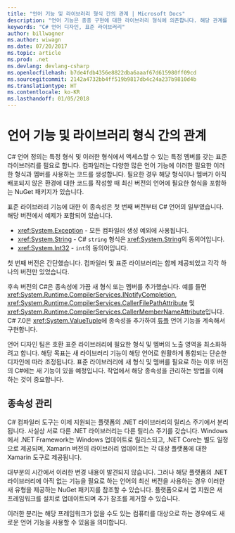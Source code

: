 ```yaml
---
title: "언어 기능 및 라이브러리 형식 간의 관계 | Microsoft Docs"
description: "언어 기능은 종종 구현에 대한 라이브러리 형식에 의존합니다. 해당 관계를 이해합니다."
keywords: "C# 언어 디자인, 표준 라이브러리"
author: billwagner
ms.author: wiwagn
ms.date: 07/20/2017
ms.topic: article
ms.prod: .net
ms.devlang: devlang-csharp
ms.openlocfilehash: b7de4fdb4356e8822dba6aaaf67d615980ff09cd
ms.sourcegitcommit: 2142a4732bb4ff519b9817db4c24a237b9810d4b
ms.translationtype: HT
ms.contentlocale: ko-KR
ms.lasthandoff: 01/05/2018
---
```

# <a name="relationships-between-language-features-and-library-types"></a>언어 기능 및 라이브러리 형식 간의 관계

C# 언어 정의는 특정 형식 및 이러한 형식에서 액세스할 수 있는 특정 멤버를 갖는 표준 라이브러리를 필요로 합니다. 컴파일러는 다양한 많은 언어 기능에 이러한 필요한 이러한 형식과 멤버를 사용하는 코드를 생성합니다. 필요한 경우 해당 형식이나 멤버가 아직 배포되지 않은 환경에 대한 코드를 작성할 때 최신 버전의 언어에 필요한 형식을 포함하는 NuGet 패키지가 있습니다.

표준 라이브러리 기능에 대한 이 종속성은 첫 번째 버전부터 C# 언어의 일부였습니다. 해당 버전에서 예제가 포함되어 있습니다.

* <xref:System.Exception> - 모든 컴파일러 생성 예외에 사용됩니다.
* <xref:System.String> - C# `string` 형식은 <xref:System.String>의 동의어입니다.
* <xref:System.Int32> - `int`의 동의어입니다.

첫 번째 버전은 간단했습니다. 컴파일러 및 표준 라이브러리는 함께 제공되었고 각각 하나의 버전만 있었습니다.

후속 버전의 C#은 종속성에 가끔 새 형식 또는 멤버를 추가했습니다. 예를 들면 <xref:System.Runtime.CompilerServices.INotifyCompletion>, <xref:System.Runtime.CompilerServices.CallerFilePathAttribute> 및 <xref:System.Runtime.CompilerServices.CallerMemberNameAttribute>입니다. C# 7.0은 <xref:System.ValueTuple>에 종속성을 추가하여 [튜플](../tuples.md) 언어 기능을 계속해서 구현합니다.

언어 디자인 팀은 호환 표준 라이브러리에 필요한 형식 및 멤버의 노출 영역을 최소화하려고 합니다. 해당 목표는 새 라이브러리 기능이 해당 언어로 원활하게 통합되는 단순한 디자인에 따라 조정됩니다. 표준 라이브러리에 새 형식 및 멤버를 필요로 하는 이후 버전의 C#에는 새 기능이 있을 예정입니다. 작업에서 해당 종속성을 관리하는 방법을 이해하는 것이 중요합니다.

## <a name="managing-your-dependencies"></a>종속성 관리

C# 컴파일러 도구는 이제 지원되는 플랫폼의 .NET 라이브러리의 릴리스 주기에서 분리됩니다. 사실상 서로 다른 .NET 라이브러리는 다른 릴리스 주기를 갖습니다. Windows에서 .NET Framework는 Windows 업데이트로 릴리스되고, .NET Core는 별도 일정으로 제공되며, Xamarin 버전의 라이브러리 업데이트는 각 대상 플랫폼에 대한 Xamarin 도구로 제공됩니다.

대부분의 시간에서 이러한 변경 내용이 발견되지 않습니다. 그러나 해당 플랫폼의 .NET 라이브러리에 아직 없는 기능을 필요로 하는 언어의 최신 버전을 사용하는 경우 이러한 새 유형을 제공하는 NuGet 패키지를 참조할 수 있습니다.
플랫폼으로서 앱 지원은 새 프레임워크를 설치로 업데이트되며 추가 참조를 제거할 수 있습니다.

이러한 분리는 해당 프레임워크가 없을 수도 있는 컴퓨터를 대상으로 하는 경우에도 새로운 언어 기능을 사용할 수 있음을 의미합니다.
